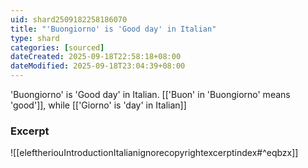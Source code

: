 ```yaml
---
uid: shard2509182258186070
title: "'Buongiorno' is 'Good day' in Italian"
type: shard
categories: [sourced]
dateCreated: 2025-09-18T22:58:18+08:00
dateModified: 2025-09-18T23:04:39+08:00
---
```

'Buongiorno' is 'Good day' in Italian. [['Buon' in 'Buongiorno' means 'good']], while [['Giorno' is 'day' in Italian]]
### Excerpt
![[eleftheriouIntroductionItalianignorecopyrightexcerptindex#^eqbzx]]